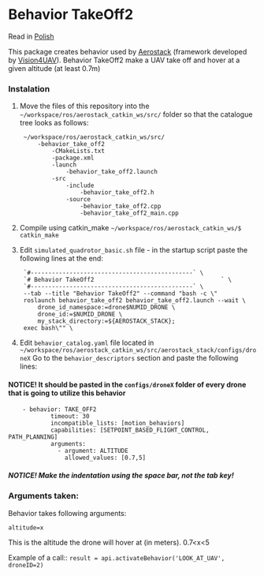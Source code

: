 # Behavior TakeOff2

Read in [Polish]

This package creates behavior used by [Aerostack] (framework developed by [Vision4UAV]).
Behavior TakeOff2 make a UAV take off and hover at a given altitude (at least 0.7m)

### Instalation ###
1. Move the files of this repository into the
    `~/workspace/ros/aerostack_catkin_ws/src/`
   folder so that the catalogue tree looks as follows:
    
        ~/workspace/ros/aerostack_catkin_ws/src/
            -behavior_take_off2
                -CMakeLists.txt
                -package.xml
                -launch
                    -behavior_take_off2.launch
    			-src
                    -include
                        -behavior_take_off2.h
                    -source
                        -behavior_take_off2.cpp
                        -behavior_take_off2_main.cpp

2. Compile using catkin_make `~/workspace/ros/aerostack_catkin_ws/$ catkin_make`
3. Edit `simulated_quadrotor_basic.sh` file - in the startup script paste the following lines at the end:
    
	    `#----------------------------------------------` \
	    `# Behavior TakeOff2                                    ` \
	    `#----------------------------------------------` \
	    --tab --title "Behavior TakeOff2" --command "bash -c \"
	    roslaunch behavior_take_off2 behavior_take_off2.launch --wait \
    		drone_id_namespace:=drone$NUMID_DRONE \
    		drone_id:=$NUMID_DRONE \
    		my_stack_directory:=${AEROSTACK_STACK};
    	exec bash\"" \
    
4. Edit `behavior_catalog.yaml` file located in `~/workspace/ros/aerostack_catkin_ws/src/aerostack_stack/configs/droneX` 
    Go to the `behavior_descriptors` section and paste the following lines:
#### NOTICE! It should be pasted in the `configs/droneX` folder of every drone that is going to utilize this behavior
		
		- behavior: TAKE_OFF2
				timeout: 30
				incompatible_lists: [motion_behaviors]
				capabilities: [SETPOINT_BASED_FLIGHT_CONTROL, PATH_PLANNING]
				arguments:
				  - argument: ALTITUDE
					allowed_values: [0.7,5]

##### NOTICE! Make the indentation using the space bar, not the tab key!

### Arguments taken: ###
Behavior takes following arguments:
    
    altitude=x
    
This is the altitude the drone will hover at (in meters). 0.7<x<5

Example of a call::
`result = api.activateBehavior('LOOK_AT_UAV', droneID=2)`

[//]: # (These are reference links used in the body of this note and get stripped out when the markdown processor does its job. There is no need to format nicely because it shouldn't be seen. Thanks SO - http://stackoverflow.com/questions/4823468/store-comments-in-markdown-syntax)
   [Polish]: <https://github.com/JacekCieslak95/behavior_take_off2/blob/master/README.md>
   [English]: <https://github.com/JacekCieslak95/behavior_take_off2/blob/master/README_en.md>
   [Aerostack]: <https://github.com/Vision4UAV/Aerostack>
   [Vision4UAV]: <https://github.com/Vision4UAV>
